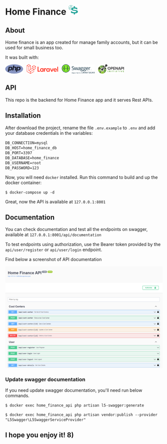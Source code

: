 # Home Finance ![Logo](./storage/api-docs/api-logo.png?raw=true "Logo")

## About

Home finance is an app created for manage family accounts, but it can be used for small business too.

It was built with:
<div>
<img src="./storage/api-docs/php-logo.png" alt="php" height="30"/>
&nbsp;
<img src="./storage/api-docs/laravel-logo.png" alt="laravel" height="30"/>
&nbsp;
<img src="./storage/api-docs/swagger-logo.png" alt="swagger" height="30"/>
&nbsp;
<img src="./storage/api-docs/openapi-logo.png" alt="openapi" height="30"/>
</div>


## API

This repo is the backend for Home Finance app and it serves Rest APIs.

## Installation
After download the project, rename the file `.env.example` to `.env` and add your database credentials in the variables:

```
DB_CONNECTION=mysql
DB_HOST=home_finance_db
DB_PORT=3397
DB_DATABASE=home_finance
DB_USERNAME=root
DB_PASSWORD=123
```

Now, you will need `docker` installed. Run this command to build and up the docker container:

```
$ docker-compose up -d
```

Great, now the API is available at `127.0.0.1:8001`

## Documentation

You can check documentation and test all the endpoints on swagger, available at `127.0.0.1:8001/api/documentation`

To test endpoints using authorization, use the Bearer token provided by the `api/user/register` or `api/user/login` endpoint.

Find below a screenshot of API documentation

![API Documentation](./storage/api-docs/api-docs.png?raw=true "API Documentation")

### Update swagger documentation

If you need update swagger documentation, you'll need run below commands.

```
$ docker exec home_finance_api php artisan l5-swagger:generate
```

```
$ docker exec home_finance_api php artisan vendor:publish --provider "L5Swagger\L5SwaggerServiceProvider"
```

## I hope you enjoy it! 8)